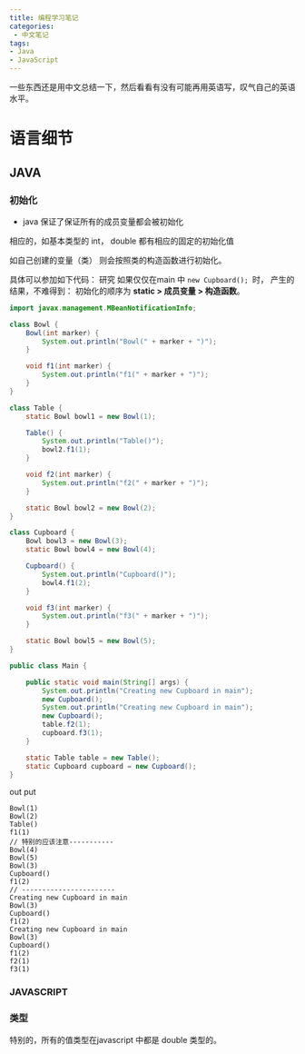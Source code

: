 ```yaml
---
title: 编程学习笔记
categories:
 - 中文笔记
tags:
- Java 
- JavaScript
---
```


一些东西还是用中文总结一下，然后看看有没有可能再用英语写，叹气自己的英语水平。

# 语言细节

## JAVA

### 初始化

* java 保证了保证所有的成员变量都会被初始化

相应的，如基本类型的 int， double 都有相应的固定的初始化值

如自己创建的变量（类） 则会按照类的构造函数进行初始化。

具体可以参加如下代码：
研究 如果仅仅在main 中 `new Cupboard(); `时， 产生的结果，不难得到：
初始化的顺序为 __static > 成员变量 > 构造函数__。

```java
import javax.management.MBeanNotificationInfo;

class Bowl {
    Bowl(int marker) {
        System.out.println("Bowl(" + marker + ")");
    }

    void f1(int marker) {
        System.out.println("f1(" + marker + ")");
    }
}

class Table {
    static Bowl bowl1 = new Bowl(1);

    Table() {
        System.out.println("Table()");
        bowl2.f1(1);
    }

    void f2(int marker) {
        System.out.println("f2(" + marker + ")");
    }

    static Bowl bowl2 = new Bowl(2);
}

class Cupboard {
    Bowl bowl3 = new Bowl(3);
    static Bowl bowl4 = new Bowl(4);

    Cupboard() {
        System.out.println("Cupboard()");
        bowl4.f1(2);
    }

    void f3(int marker) {
        System.out.println("f3(" + marker + ")");
    }

    static Bowl bowl5 = new Bowl(5);
}

public class Main {

    public static void main(String[] args) {
        System.out.println("Creating new Cupboard in main");
        new Cupboard();
        System.out.println("Creating new Cupboard in main");
        new Cupboard();
        table.f2(1);
        cupboard.f3(1);
    }

    static Table table = new Table();
    static Cupboard cupboard = new Cupboard();
}
```

out put

``` 
Bowl(1)
Bowl(2)
Table()
f1(1)
// 特别的应该注意-----------
Bowl(4)
Bowl(5)
Bowl(3)
Cupboard()
f1(2)
// -----------------------
Creating new Cupboard in main
Bowl(3)
Cupboard()
f1(2)
Creating new Cupboard in main
Bowl(3)
Cupboard()
f1(2)
f2(1)
f3(1)
```




### JAVASCRIPT

### 类型

特别的，所有的值类型在javascript 中都是 double 类型的。

